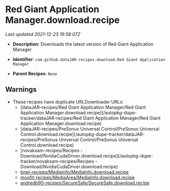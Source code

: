 # Red Giant Application Manager.download.recipe

_Last updated 2021-12-23 19:58:07Z_

- **Description**: Downloads the latest version of Red Giant Application Manager

- **Identifier**: `com.github.dataJAR-recipes.download.Red Giant Application Manager`

- **Parent Recipes**: `None`

## Warnings

- These recipes have duplicate URLDownloader URLs:
    - [dataJAR-recipes/Red Giant Application Manager/Red Giant Application Manager.download.recipe](/autopkg-dupe-tracker/dataJAR-recipes/Red Giant Application Manager/Red Giant Application Manager.download.recipe)
    - [dataJAR-recipes/PreSonus Universal Control/PreSonus Universal Control.download.recipe](/autopkg-dupe-tracker/dataJAR-recipes/PreSonus Universal Control/PreSonus Universal Control.download.recipe)
    - [novaksam-recipes/Recipes - Download/NvidiaCudaDriver.download.recipe](/autopkg-dupe-tracker/novaksam-recipes/Recipes - Download/NvidiaCudaDriver.download.recipe)
    - [bnpl-recipes/MediaInfo/MediaInfo.download.recipe](/autopkg-dupe-tracker/bnpl-recipes/MediaInfo/MediaInfo.download.recipe)
    - [moofit-recipes/MediaArea/MediaInfo.download.recipe](/autopkg-dupe-tracker/moofit-recipes/MediaArea/MediaInfo.download.recipe)
    - [andredb90-recipes/SecureSafe/SecureSafe.download.recipe](/autopkg-dupe-tracker/andredb90-recipes/SecureSafe/SecureSafe.download.recipe)
